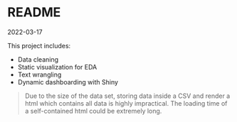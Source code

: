 # README

2022-03-17

This project includes:

- Data cleaning
- Static visualization for EDA
- Text wrangling
- Dynamic dashboarding with Shiny

> Due to the size of the data set, storing data inside a CSV and render a html which contains all data is highly impractical. The loading time of a self-contained html could be extremely long.
